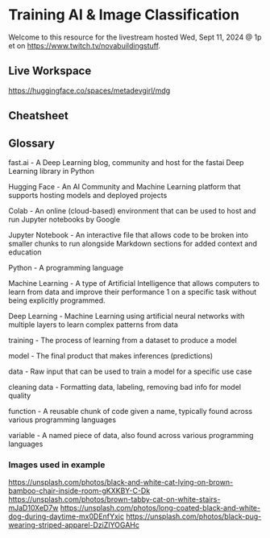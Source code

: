 # Training AI & Image Classification

Welcome to this resource for the livestream hosted Wed, Sept 11, 2024 @ 1p et on https://www.twitch.tv/novabuildingstuff.

## Live Workspace

https://huggingface.co/spaces/metadevgirl/mdg


## Cheatsheet



## Glossary

fast.ai - A Deep Learning blog, community and host for the fastai Deep Learning library in Python

Hugging Face - An AI Community and Machine Learning platform that supports hosting models and deployed projects

Colab - An online (cloud-based) environment that can be used to host and run Jupyter notebooks by Google

Jupyter Notebook - An interactive file that allows code to be broken into smaller chunks to run alongside Markdown sections for added context and education

Python - A programming language

Machine Learning - A type of Artificial Intelligence that allows computers to learn from data and improve their performance 1  on a specific task without being explicitly programmed.

Deep Learning - Machine Learning using artificial neural networks with multiple layers to learn complex patterns from data

training - The process of learning from a dataset to produce a model

model - The final product that makes inferences (predictions)

data - Raw input that can be used to train a model for a specific use case

cleaning data - Formatting data, labeling, removing bad info for model quality

function - A reusable chunk of code given a name, typically found across various programming languages

variable - A named piece of data, also found across various programming languages




### Images used in example
https://unsplash.com/photos/black-and-white-cat-lying-on-brown-bamboo-chair-inside-room-gKXKBY-C-Dk
https://unsplash.com/photos/brown-tabby-cat-on-white-stairs-mJaD10XeD7w
https://unsplash.com/photos/long-coated-black-and-white-dog-during-daytime-mx0DEnfYxic
https://unsplash.com/photos/black-pug-wearing-striped-apparel-DziZIYOGAHc